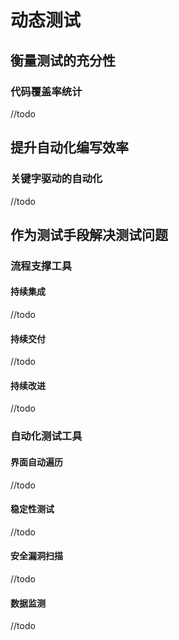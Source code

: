 # 动态测试

## 衡量测试的充分性

### 代码覆盖率统计

//todo

## 提升自动化编写效率

### 关键字驱动的自动化

//todo

## 作为测试手段解决测试问题

### 流程支撑工具

#### 持续集成

//todo

#### 持续交付

//todo

#### 持续改进

//todo

### 自动化测试工具

#### 界面自动遍历

//todo

#### 稳定性测试

//todo

#### 安全漏洞扫描

//todo

#### 数据监测

//todo







